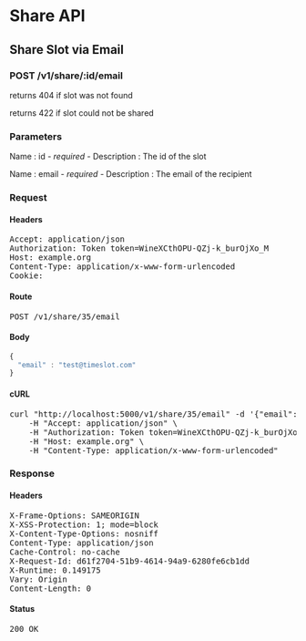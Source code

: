 # Share API

## Share Slot via Email

### POST /v1/share/:id/email

returns 404 if slot was not found

returns 422 if slot could not be shared



### Parameters

Name : id *- required -*
Description : The id of the slot

Name : email *- required -*
Description : The email of the recipient

### Request

#### Headers

<pre>Accept: application/json
Authorization: Token token=WineXCthOPU-QZj-k_burOjXo_M
Host: example.org
Content-Type: application/x-www-form-urlencoded
Cookie: </pre>

#### Route

<pre>POST /v1/share/35/email</pre>

#### Body
```javascript
{
  "email" : "test@timeslot.com"
}
```


#### cURL

<pre class="request">curl &quot;http://localhost:5000/v1/share/35/email&quot; -d &#39;{&quot;email&quot;:&quot;test@timeslot.com&quot;}&#39; -X POST \
	-H &quot;Accept: application/json&quot; \
	-H &quot;Authorization: Token token=WineXCthOPU-QZj-k_burOjXo_M&quot; \
	-H &quot;Host: example.org&quot; \
	-H &quot;Content-Type: application/x-www-form-urlencoded&quot;</pre>

### Response

#### Headers

<pre>X-Frame-Options: SAMEORIGIN
X-XSS-Protection: 1; mode=block
X-Content-Type-Options: nosniff
Content-Type: application/json
Cache-Control: no-cache
X-Request-Id: d61f2704-51b9-4614-94a9-6280fe6cb1dd
X-Runtime: 0.149175
Vary: Origin
Content-Length: 0</pre>

#### Status

<pre>200 OK</pre>

